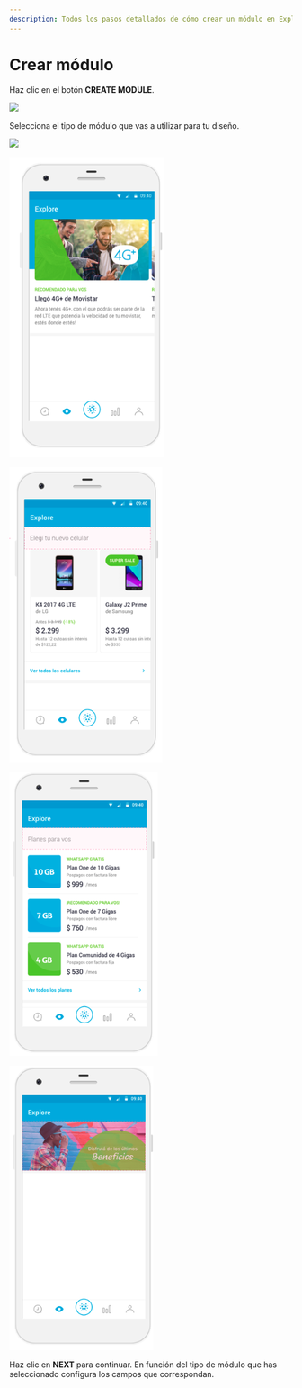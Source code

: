 ```yaml
---
description: Todos los pasos detallados de cómo crear un módulo en Explore CMS.
---
```


# Crear módulo

Haz clic en el botón **CREATE MODULE**.

![](https://lh4.googleusercontent.com/-_WEE_LoNyKgtoauxv4Ba93lJjbWhf15CcBgaWMiAPThZbmdB67smnSzek3lv41GT5e0Bl93hEQRUF1QJyZ4iVAhQP1lcg44nbRt3J_L86V5-uv1MSXOBXhZeBwYiYOfWGtd0QNb)

Selecciona el tipo de módulo que vas a utilizar para tu diseño.

![](https://lh3.googleusercontent.com/GDHDqVX-K1wnxNozK7yrYOjWk2VOqpJO3Ayeo5OzbGPw9sUG-6S0rhKJA7ntvRtKbejn8Lm0z9G32JzGZYKycYiP593Dyd6zc7PsptCI6FjLLBi_snn6ZdkweHI-RBiofHPawVQN)

![Featured Content](../../.gitbook/assets/image%20%2811%29.png)

![Vertical Cards](../../.gitbook/assets/image%20%2848%29.png)

![Rows](../../.gitbook/assets/image%20%2841%29.png)

![Banner](../../.gitbook/assets/image%20%2830%29.png)

Haz clic en **NEXT** para continuar. En función del tipo de módulo que has seleccionado configura los campos que correspondan.





